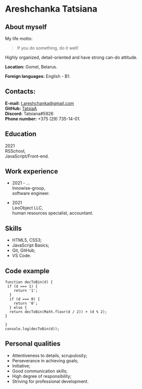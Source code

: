 # Areshchanka Tatsiana

## About myself

My life motto:  
> If you do something, do it well!  

Highly organized, detail-oriented and have strong can-do attitude.    

**Location:** Gomel, Belarus.  
  
**Foreign languages:** English - B1.  

## Contacts:  
  
**E-mail:** t.areshchanka@gmail.com  
**GitHub:** [TatsiaA](https://github.com/TatsiaA)  
**Discord:** Tatsiana#5926  
**Phone number:** +375 (29) 735-14-01.  

## Education

2021   
RSSchool,  
JavaScript/Front-end.  

## Work experience

* 2021 - ...  
Innowise-group,  
software engineer.  

* 2021  
LeoObject LLC,  
human resources specialist, accountant.  

## Skills

* HTML5, CSS3;
* JavaScript Basics;
* Git, GitHub;
* VS Code.

## Code example

```
function decToBin(d) {
 if (d === 1) {
    return '1';
  }
  if (d === 0) {
    return '0';
  } else {
  return decToBin(Math.floor(d / 2)) + (d % 2);
}
  
}
console.log(decToBin(d));
```

## Personal qualities

* Attentiveness to details, scrupulosity;
* Perseverance in achieving goals;
* Initiative;
* Good communication skills;
* High degree of responsibility;
* Striving for professional development.
